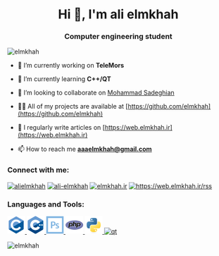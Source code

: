 <h1 align="center">Hi 👋, I'm ali elmkhah</h1>
<h3 align="center">Computer engineering student</h3>

<p align="left"> <img src="https://komarev.com/ghpvc/?username=elmkhah&label=Profile%20views&color=0e75b6&style=flat" alt="elmkhah" /> </p>

- 🔭 I’m currently working on **TeleMors**

- 🌱 I’m currently learning **C++/QT**

- 👯 I’m looking to collaborate on [Mohammad Sadeghian](https://github.com/mohammadsadeghin)

- 👨‍💻 All of my projects are available at [https://github.com/elmkhah](https://github.com/elmkhah)

- 📝 I regularly write articles on [https://web.elmkhah.ir](https://web.elmkhah.ir)

- 📫 How to reach me **aaaelmkhah@gmail.com**

<h3 align="left">Connect with me:</h3>
<p align="left">
<a href="https://twitter.com/alielmkhah" target="blank"><img align="center" src="https://raw.githubusercontent.com/rahuldkjain/github-profile-readme-generator/master/src/images/icons/Social/twitter.svg" alt="alielmkhah" height="30" width="40" /></a>
<a href="https://linkedin.com/in/ali-elmkhah" target="blank"><img align="center" src="https://raw.githubusercontent.com/rahuldkjain/github-profile-readme-generator/master/src/images/icons/Social/linked-in-alt.svg" alt="ali-elmkhah" height="30" width="40" /></a>
<a href="https://instagram.com/elmkhah.ir" target="blank"><img align="center" src="https://raw.githubusercontent.com/rahuldkjain/github-profile-readme-generator/master/src/images/icons/Social/instagram.svg" alt="elmkhah.ir" height="30" width="40" /></a>
<a href="/https://web.elmkhah.ir/rss" target="blank"><img align="center" src="https://raw.githubusercontent.com/rahuldkjain/github-profile-readme-generator/master/src/images/icons/Social/rss.svg" alt="https://web.elmkhah.ir/rss" height="30" width="40" /></a>
</p>

<h3 align="left">Languages and Tools:</h3>
<p align="left"> <a href="https://www.cprogramming.com/" target="_blank" rel="noreferrer"> <img src="https://raw.githubusercontent.com/devicons/devicon/master/icons/c/c-original.svg" alt="c" width="40" height="40"/> </a> <a href="https://www.w3schools.com/cpp/" target="_blank" rel="noreferrer"> <img src="https://raw.githubusercontent.com/devicons/devicon/master/icons/cplusplus/cplusplus-original.svg" alt="cplusplus" width="40" height="40"/> </a> <a href="https://www.photoshop.com/en" target="_blank" rel="noreferrer"> <img src="https://raw.githubusercontent.com/devicons/devicon/master/icons/photoshop/photoshop-line.svg" alt="photoshop" width="40" height="40"/> </a> <a href="https://www.php.net" target="_blank" rel="noreferrer"> <img src="https://raw.githubusercontent.com/devicons/devicon/master/icons/php/php-original.svg" alt="php" width="40" height="40"/> </a> <a href="https://www.python.org" target="_blank" rel="noreferrer"> <img src="https://raw.githubusercontent.com/devicons/devicon/master/icons/python/python-original.svg" alt="python" width="40" height="40"/> </a> <a href="https://www.qt.io/" target="_blank" rel="noreferrer"> <img src="https://upload.wikimedia.org/wikipedia/commons/0/0b/Qt_logo_2016.svg" alt="qt" width="40" height="40"/> </a> </p>

<p><img align="center" src="https://github-readme-stats.vercel.app/api/top-langs?username=elmkhah&show_icons=true&locale=en&layout=compact" alt="elmkhah" /></p>

